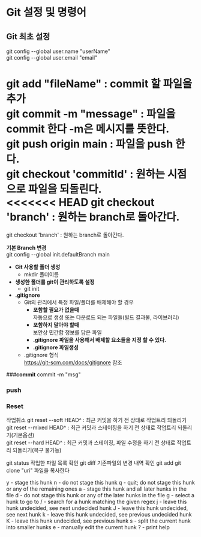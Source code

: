 # Git 설정 및 명령어
## Git 최초 설정 

git config --global user.name "userName"  
git config --global user.email "email"  


git add "fileName" : commit 할 파일을 추가  
git commit -m "message" : 파일을 commit 한다 -m은 메시지를 뜻한다.  
git push origin main : 파일을 push 한다.  
git checkout 'commitId' : 원하는 시점으로 파일을 되돌린다.  
<<<<<<< HEAD
git checkout 'branch' : 원하는 branch로 돌아간다.  
=======
git checkout 'branch' : 원하는 branch로 돌아간다.


**기본 Branch 변경**  
    git config --global init.defaultBranch main
 - **Git 사용할 폴더 생성**
   - mkdir 폴더이름
 - **생성한 폴더를 git이 관리하도록 설정**
   - git init
 - **.gitignore**
   - Git의 관리에서 특정 파일/폴더를 배제해야 할 경우
     - **포함할 필요가 없을때**<br>
       자동으로 생성 또는 다운로드 되는 파일들(빌드 결과물, 라이브러리)
     - **포함하지 말아야 할때**<br>
       보안상 민간함 정보를 담은 파일
     - **.gitignore 파일을 사용해서 배제할 요소들을 지정 할 수 있다.**
     - **.gitignore 파일생성**
   - .gitignore 형식<br>
       https://git-scm.com/docs/gitignore 참조

###**commit**
commit -m "msg"

### push


### Reset
작업취소
git reset --soft HEAD^ : 최근 커밋을 하기 전 상태로 작업트리 되돌리기  
git reset --mixed HEAD^ : 최근 커밋과 스테이징을 하기 전 상태로 작업트리 되돌리기(기본옵션)  
git reset --hard HEAD^ : 최근 커밋과 스테이징, 파일 수정을 하기 전 상태로 작업트리 되돌리기(복구 불가능)


git status 작업한 파일 목록 확인
git diff 기존파일의 변경 내역 확인
git add
git clone "uri" 파일을 복사한다

y - stage this hunk
n - do not stage this hunk
q - quit; do not stage this hunk or any of the remaining ones
a - stage this hunk and all later hunks in the file
d - do not stage this hunk or any of the later hunks in the file
g - select a hunk to go to
/ - search for a hunk matching the given regex
j - leave this hunk undecided, see next undecided hunk
J - leave this hunk undecided, see next hunk
k - leave this hunk undecided, see previous undecided hunk
K - leave this hunk undecided, see previous hunk
s - split the current hunk into smaller hunks
e - manually edit the current hunk
? - print help


  
  